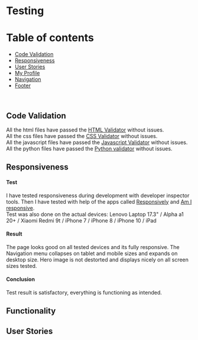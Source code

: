 # **Testing**

# Table of contents 
* [Code Validation](#code-validation)
* [Responsiveness](#responsiveness)
* [User Stories](#user-stories)
* [My Profile](#my-profile)
* [Navigation](#navigation)
* [Footer](#footer)


<br/>

## **Code Validation**

All the html files have passed the [HTML Validator](https://validator.w3.org/) without issues.\
All the css files have passed the [CSS Validator](https://jigsaw.w3.org/css-validator/) without issues.\
All the javascript files have passed the [Javascript Validator](https://jshint.com/) without issues.\
All the python files have passed the [Python validator](pep8) without issues.



## **Responsiveness**


#### Test 
I have tested responsiveness during development with developer inspector tools. Then I have tested with help of the apps called [Responsively]() and [Am I responsive]().\
Test was also done on the actual devices: Lenovo Laptop 17.3" / Alpha a1 20+ / Xiaomi Redmi 9t /  iPhone 7 / iPhone 8 / iPhone 10 / iPad 

#### Result 
The page looks good on all tested devices and its fully responsive. The Navigation menu collapses on tablet and mobile sizes and expands on desktop size. Hero image is not destorted and displays nicely on all screen sizes tested.

#### Conclusion
Test result is satisfactory, everything is functioning as intended.



## **Functionality**

## **User Stories**